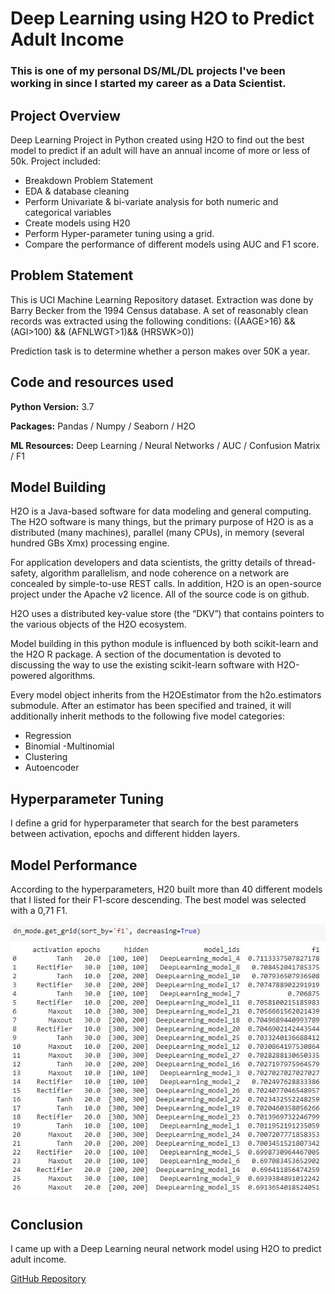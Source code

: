 # Deep Learning using H2O to Predict Adult Income

### This is one of my personal DS/ML/DL projects I've been working in since I started my career as a Data Scientist.

## Project Overview

Deep Learning Project in Python created using H2O to find out the best model to predict if an adult will have an annual income of more or less of 50k.
Project included: 
  - Breakdown Problem Statement
  - EDA & database cleaning
  - Perform Univariate & bi-variate analysis for both numeric and categorical variables
  - Create models using H20
  - Perform Hyper-parameter tuning using a grid.
  - Compare the performance of different models using AUC and F1 score.


## Problem Statement

This is UCI Machine Learning Repository dataset. Extraction was done by Barry Becker from the 1994 Census database. A set of reasonably clean records was extracted using the following conditions: ((AAGE>16) && (AGI>100) && (AFNLWGT>1)&& (HRSWK>0))

Prediction task is to determine whether a person makes over 50K a year.

## Code and resources used
**Python Version:** 3.7

**Packages:** Pandas / Numpy / Seaborn / H2O

**ML Resources:** Deep Learning / Neural Networks / AUC / Confusion Matrix / F1

## Model Building

H2O is a Java-based software for data modeling and general computing. The H2O software is many things, but the primary purpose of H2O is as a distributed (many machines), parallel (many CPUs), in memory (several hundred GBs Xmx) processing engine. 

For application developers and data scientists, the gritty details of thread-safety, algorithm parallelism, and node coherence on a network are concealed by simple-to-use REST calls. In addition, H2O is an open-source project under the Apache v2 licence. All of the source code is on github.

H2O uses a distributed key-value store (the “DKV”) that contains pointers to the various objects of the H2O ecosystem.

Model building in this python module is influenced by both scikit-learn and the H2O R package. A section of the documentation is devoted to discussing the way to use the existing scikit-learn software with H2O-powered algorithms.

Every model object inherits from the H2OEstimator from the h2o.estimators submodule. After an estimator has been specified and trained, it will additionally inherit methods to the following five model categories:
- Regression
- Binomial
 -Multinomial
- Clustering
- Autoencoder

## Hyperparameter Tuning

I define a grid for hyperparameter that search for the best parameters between activation, epochs and different hidden layers.

## Model Performance

According to the hyperparameters, H20 built more than 40 different models that I listed for their F1-score descending. The best model was selected with a 0,71 F1. 

![DL Learning models sorted by F1](https://github.com/TWM-Sebastian-S/Deep-Learning-Using-H20-to-predict-Adult-Income/blob/main/Deep%20Learning%20models%20sorted%20by%20F1.JPG "DL Learning models sorted by F1")

## Conclusion

I came up with a Deep Learning neural network model using H2O to predict adult income.

[GitHub Repository](https://github.com/TWM-Sebastian-S/Deep-Learning-Using-H20-to-predict-Adult-Income)
